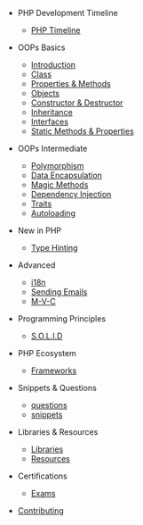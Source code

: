 - PHP Development Timeline

  - [PHP Timeline](new_php/timeline.md)

- OOPs Basics

  - [Introduction](classes/oops.md)
  - [Class](classes/class.md)
  - [Properties & Methods](classes/properties.md)
  - [Objects](classes/object.md)
  - [Constructor & Destructor](magic_methods/constructor_destructor.md)
  - [Inheritance](inheritance/inheritance.md)
  - [Interfaces](interfaces/interfaces.md)
  - [Static Methods & Properties](classes/static.md)

- OOPs Intermediate

  - [Polymorphism](polymorphism/polymorphism.md)
  - [Data Encapsulation](classes/encapsulation.md)
  - [Magic Methods](magic_methods/magic.md)
  - [Dependency Injection](new_php/dependency_injection.md)
  - [Traits](traits/traits.md)
  - [Autoloading](autoloading/autoloading.md)

- New in PHP

  - [Type Hinting](new_php/type_hinting.md)

- Advanced

  - [i18n](advanced/i18n.md)
  - [Sending Emails](advanced/emails.md)
  - [M-V-C](advanced/mvc.md)

- Programming Principles

  - [S.O.L.I.D](programming_principles/solid.md)

- PHP Ecosystem

  - [Frameworks](frameworks/index.md)

- Snippets & Questions

  - [questions](qa/questions.md)
  - [snippets](qa/snippets.md)

- Libraries & Resources

  - [Libraries](libraries/intro.md)
  - [Resources](libraries/res.md)

- Certifications

  - [Exams](certifications/exams.md)

- [Contributing](contribution/index.md)
